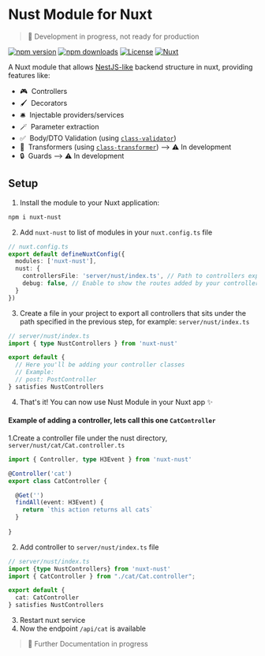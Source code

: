 # Nust Module for Nuxt

> 🚧 Development in progress, not ready for production

[![npm version][npm-version-src]][npm-version-href]
[![npm downloads][npm-downloads-src]][npm-downloads-href]
[![License][license-src]][license-href]
[![Nuxt][nuxt-src]][nuxt-href]

A Nuxt module that allows [NestJS-like](https://docs.nestjs.com/controllers) backend structure in nuxt, providing features like:

- 🎮 &nbsp;Controllers
- 🖌️ &nbsp;Decorators
- 🛎️ &nbsp;Injectable providers/services
- 🪄️ &nbsp;Parameter extraction
- ✅️ &nbsp;Body/DTO Validation (using [`class-validator`](https://github.com/typestack/class-validator))
- 🔄️ &nbsp;Transformers (using [`class-transformer`](https://github.com/typestack/class-transformer)) --> ⚠️ In development
- 🔒️ &nbsp;Guards --> ⚠️ In development

<!-- - [🏀 Online playground](https://stackblitz.com/github/your-org/nuxt-nust?file=playground%2Fapp.vue) -->
<!-- - [📖 &nbsp;Documentation](https://example.com) -->

## Setup

1. Install the module to your Nuxt application:

<!--```bash
npx nuxi module add nuxt-nust
```-->

```bash
npm i nuxt-nust
```

2. Add `nuxt-nust` to list of modules in your `nuxt.config.ts` file

```typescript
// nuxt.config.ts
export default defineNuxtConfig({
  modules: ['nuxt-nust'],
  nust: {
    controllersFile: 'server/nust/index.ts', // Path to controllers export file in your project relative to root folder
    debug: false, // Enable to show the routes added by your controllers in the logs
  }
})
```

3. Create a file in your project to export all controllers that sits under the path specified in the previous step, for example: `server/nust/index.ts`

```typescript
// server/nust/index.ts
import { type NustControllers } from 'nuxt-nust'

export default {
  // Here you'll be adding your controller classes
  // Example:
  // post: PostController
} satisfies NustControllers
```

4. That's it! You can now use Nust Module in your Nuxt app ✨

#### Example of adding a controller, lets call this one `CatController`

1.Create a controller file under the nust directory, `server/nust/cat/Cat.controller.ts`

```typescript
import { Controller, type H3Event } from 'nuxt-nust'

@Controller('cat')
export class CatController {

  @Get('')
  findAll(event: H3Event) {
    return `this action returns all cats`
  }
  
}
```

2. Add controller to `server/nust/index.ts` file

```typescript
// server/nust/index.ts
import {type NustControllers} from 'nuxt-nust'
import { CatController } from "./cat/Cat.controller";

export default {
  cat: CatController
} satisfies NustControllers
```

3. Restart nuxt service
4. Now the endpoint `/api/cat` is available


> 🚧 Further Documentation in progress

<!--## Contribution

<details>
  <summary>Local development</summary>
  
  ```bash
  # Install dependencies
  npm install
  
  # Generate type stubs
  npm run dev:prepare
  
  # Develop with the playground
  npm run dev
  
  # Build the playground
  npm run dev:build
  
  # Run ESLint
  npm run lint
  
  # Run Vitest
  npm run test
  npm run test:watch
  
  # Release new version
  npm run release
  ```

</details>-->


<!-- Badges -->
[npm-version-src]: https://img.shields.io/npm/v/nuxt-nust/latest.svg?style=flat&colorA=020420&colorB=00DC82
[npm-version-href]: https://npmjs.com/package/nuxt-nust

[npm-downloads-src]: https://img.shields.io/npm/dm/nuxt-nust.svg?style=flat&colorA=020420&colorB=00DC82
[npm-downloads-href]: https://npm.chart.dev/nuxt-nust

[license-src]: https://img.shields.io/npm/l/nuxt-nust.svg?style=flat&colorA=020420&colorB=00DC82
[license-href]: https://npmjs.com/package/nuxt-nust

[nuxt-src]: https://img.shields.io/badge/Nuxt-020420?logo=nuxt.js
[nuxt-href]: https://nuxt.com
